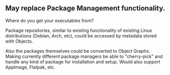 ## May replace Package Management functionality.

Where do you get your executables from?

Package repositories, similar to existing functionality of existing Linux
distributions (Debian, Arch, etc), could be accessed by metadata stored with
Objects.

Also the packages themselves could be converted to Object Graphs. Making
currently different package managers be able to "cherry-pick" and handle any
kind of package for installation and setup. Would also support AppImage,
Flatpak, etc.
